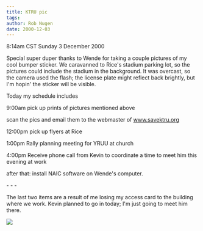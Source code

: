 ```yaml
---
title: KTRU pic
tags: 
author: Rob Nugen
date: 2000-12-03
---
```


<title></title>
<p class=date>8:14am CST Sunday 3 December 2000

<p>Special super duper thanks to Wende for taking a couple pictures of
my cool bumper sticker.  We caravanned to Rice's stadium parking lot,
so the pictures could include the stadium in the background.  It was
overcast, so the camera used the flash; the license plate might
reflect back brightly, but I'm hopin' the sticker will be visible.

<p>Today my schedule includes

<p>9:00am  pick up prints of pictures mentioned above

<p>scan the pics and email them to the webmaster of <a
href="http://www.savektru.org">www.savektru.org</a>

<p>12:00pm  pick up flyers at Rice

<p>1:00pm  Rally planning meeting for YRUU at church

<p>4:00pm  Receive phone call from Kevin to coordinate a time to meet
him this evening at work

<p>after that: install NAIC software on Wende's computer.

<p>- - -

<p>The last two items are a result of me losing my access card to the
building where we work.  Kevin planned to go in today; I'm just going
to meet him there.

<p><img src='/images/rob/wL-ROB.gif'>



